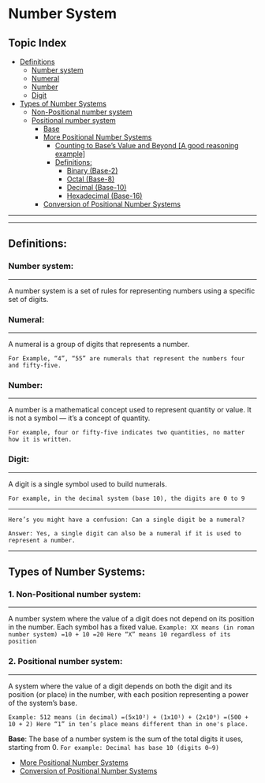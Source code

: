 # Number System

## Topic Index

- [Definitions](#definitions)
  - [Number system](#number-system-1)
  - [Numeral](#numeral)
  - [Number](#number)
  - [Digit](#digit)
- [Types of Number Systems](#types-of-number-systems)
  - [Non-Positional number system](#1-non-positional-number-system)
  - [Positional number system](#2-positional-number-system)
    - [Base](#base)
    - [More Positional Number Systems](positional_ns/types.md)
      - [Counting to Base’s Value and Beyond [A good reasoning example]](positional_ns/count.md)
      - [Definitions:](positional_ns/types.md#definitions)
        - [Binary (Base-2)](positional_ns/types.md#1-binary-base-2-a-number-system-where-the-base-is-2)
        - [Octal (Base-8)](positional_ns/types.md#2-octal-base-8-a-number-system-where-the-base-is-8)
        - [Decimal (Base-10)](positional_ns/types.md#3-decimal-base-10-a-number-system-where-the-base-is-10)
        - [Hexadecimal (Base-16)](positional_ns/types.md#4-hexadecimal-base-16-a-number-system-where-the-base-is-16)
    - [Conversion of Positional Number Systems](conversion.md)

---
---
## Definitions:

### **Number system**: 
---
A number system is a set of rules for representing numbers using a specific set of digits.

### **Numeral**: 
---
A numeral is a group of digits that represents a number.

`For Example, “4”, “55” are numerals that represent the numbers four and fifty-five.`

### **Number**: 
---
A number is a mathematical concept used to represent quantity or value. It is not a symbol — it’s a concept of quantity.

`For example, four or fifty-five indicates two quantities, no matter how it is written.`

### **Digit**: 
---
A digit is a single symbol used to build numerals. 

`For example, in the decimal system (base 10), the digits are 0 to 9`


---
```
Here’s you might have a confusion: Can a single digit be a numeral?

Answer: Yes, a single digit can also be a numeral if it is used to represent a number.
```
---

## Types of Number Systems:

### 1. Non-Positional number system:
---
A number system where the value of a digit does not depend on its position in the number. Each symbol has a fixed value.
`
Example:
XX means (in roman number system)
=10 + 10
=20
Here “X” means 10 regardless of its position
`

### 2. Positional number system:
---
A system where the value of a digit depends on both the digit and its position (or place) in the number, with each position representing a power of the system’s base.

`
Example:
512 means (in decimal)
=(5x10²) + (1x10¹) + (2x10⁰)
=(500 + 10 + 2)
Here “1” in ten’s place means different than in one's place.
`

**Base**: The base of a number system is the sum of the total digits it uses, starting from 0. 
`For example: Decimal has base 10 (digits 0–9)`




- [More Positional Number Systems](positional_ns/types.md)
- [Conversion of Positional Number Systems](conversion.md)
